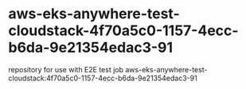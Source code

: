 # aws-eks-anywhere-test-cloudstack-4f70a5c0-1157-4ecc-b6da-9e21354edac3-91
repository for use with E2E test job aws-eks-anywhere-test-cloudstack:4f70a5c0-1157-4ecc-b6da-9e21354edac3-91
